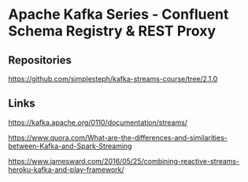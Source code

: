 # Apache Kafka Series - Confluent Schema Registry & REST Proxy

## Repositories

https://github.com/simplesteph/kafka-streams-course/tree/2.1.0


## Links

https://kafka.apache.org/0110/documentation/streams/

https://www.quora.com/What-are-the-differences-and-similarities-between-Kafka-and-Spark-Streaming

https://www.jamesward.com/2016/05/25/combining-reactive-streams-heroku-kafka-and-play-framework/

